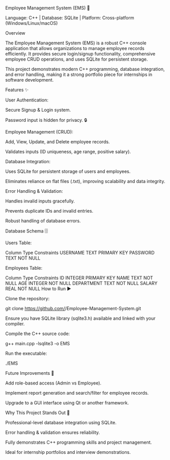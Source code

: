 Employee Management System (EMS) 🏢

Language: C++ | Database: SQLite | Platform: Cross-platform (Windows/Linux/macOS)

Overview

The Employee Management System (EMS) is a robust C++ console application that allows organizations to manage employee records efficiently. It provides secure login/signup functionality, comprehensive employee CRUD operations, and uses SQLite for persistent storage.

This project demonstrates modern C++ programming, database integration, and error handling, making it a strong portfolio piece for internships in software development.

Features ✨

User Authentication:

Secure Signup & Login system.

Password input is hidden for privacy. 🔒

Employee Management (CRUD):

Add, View, Update, and Delete employee records.

Validates inputs (ID uniqueness, age range, positive salary).

Database Integration:

Uses SQLite for persistent storage of users and employees.

Eliminates reliance on flat files (.txt), improving scalability and data integrity.

Error Handling & Validation:

Handles invalid inputs gracefully.

Prevents duplicate IDs and invalid entries.

Robust handling of database errors.

Database Schema 🗄️

Users Table:

Column	Type	Constraints
USERNAME	TEXT	PRIMARY KEY
PASSWORD	TEXT	NOT NULL

Employees Table:

Column	Type	Constraints
ID	INTEGER	PRIMARY KEY
NAME	TEXT	NOT NULL
AGE	INTEGER	NOT NULL
DEPARTMENT	TEXT	NOT NULL
SALARY	REAL	NOT NULL
How to Run ▶️

Clone the repository:

git clone https://github.com/<your-username>/Employee-Management-System.git


Ensure you have SQLite library (sqlite3.h) available and linked with your compiler.

Compile the C++ source code:

g++ main.cpp -lsqlite3 -o EMS


Run the executable:

./EMS

Future Improvements 🔧

Add role-based access (Admin vs Employee).

Implement report generation and search/filter for employee records.

Upgrade to a GUI interface using Qt or another framework.

Why This Project Stands Out 💼

Professional-level database integration using SQLite.

Error handling & validation ensures reliability.

Fully demonstrates C++ programming skills and project management.

Ideal for internship portfolios and interview demonstrations.